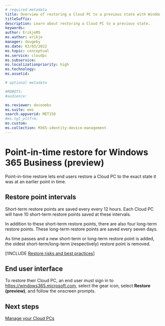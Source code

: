 ```yaml
---
# required metadata
title: Overview of restoring a Cloud PC to a previous state with Windows 365 Business
titleSuffix:
description: Learn about restoring a Cloud PC to a previous state.
keywords:
author: ErikjeMS 
ms.author: erikje
manager: dougeby
ms.date: 03/03/2022
ms.topic: conceptual
ms.service: cloudpc
ms.subservice:
ms.localizationpriority: high
ms.technology:
ms.assetid: 

# optional metadata

#ROBOTS:
#audience:

ms.reviewer: docoombs
ms.suite: ems
search.appverid: MET150
#ms.tgt_pltfrm:
ms.custom: 
ms.collection: M365-identity-device-management
---
```


# Point-in-time restore for Windows 365 Business (preview)

Point-in-time restore lets end users restore a Cloud PC to the exact state it was at an earlier point in time.

## Restore point intervals

Short-term restore points are saved every every 12 hours. Each Cloud PC will have 10 short-term restore points saved at these intervals.

In addition to these short-term restore points, there are also four long-term restore points. These long-term restore points are saved every seven days.

As time passes and a new short-term or long-term restore point is added, the oldest short-term/long-term (respectively) restore point is removed.

[!INCLUDE [Restore risks and best practices](../includes/restore-risks-best-practices.md)]

## End user interface

To restore their Cloud PC, an end user must sign in to https://windows365.microsoft.com, select the gear icon, select **Restore (preview)**, and follow the onscreen prompts.

<!-- ########################## -->
## Next steps

[Manage your Cloud PCs](device-management.md)
